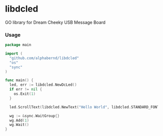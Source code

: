 libdcled
========

GO library for Dream Cheeky USB Message Board

### Usage

```go
package main

import (
  "github.com/alphabernd/libdcled"
  "os"
  "sync"
)

func main() {
  led, err := libdcled.NewDcLed()
  if err != nil {
    os.Exit(1)
  }

  led.ScrollText(libdcled.NewText("Hello World", libdcled.STANDARD_FONT))

  wg := &sync.WaitGroup{}
  wg.Add(1)
  wg.Wait()
}
```
